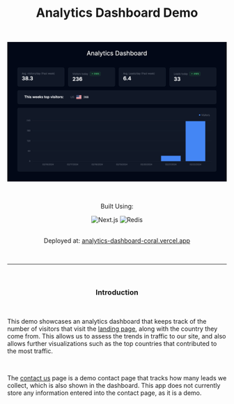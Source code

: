<h1 align="center">
Analytics Dashboard Demo
</h1>

<br>

![alt text](/public/analytics-github.png 'showcase')

<br>

<div align="center">
	<p>Built Using:</p>
	<image src="https://img.shields.io/badge/Next-black?style=for-the-badge&logo=next.js&logoColor=white" alt="Next.js"/>
    <image src="https://img.shields.io/badge/redis-%23DD0031.svg?style=for-the-badge&logo=redis&logoColor=white" alt="Redis"/>
</div>

<br>

<div align="center">
	<p>Deployed at: <a href="https://analytics-dashboard-coral.vercel.app/">analytics-dashboard-coral.vercel.app</a></p>
</div>

<br>

---

<br>

<h3 align="center">
Introduction
</h3>

<br>

This demo showcases an analytics dashboard that keeps track of the number of visitors that visit the [landing page](https://analytics-dashboard-coral.vercel.app/), along with the country they come from. This allows us to assess the trends in traffic to our site, and also allows further visualizations such as the top countries that contributed to the most traffic.

<br>

The [contact us](https://analytics-dashboard-coral.vercel.app/contact) page is a demo contact page that tracks how many leads we collect, which is also shown in the dashboard. This app does not currently store any information entered into the contact page, as it is a demo.
